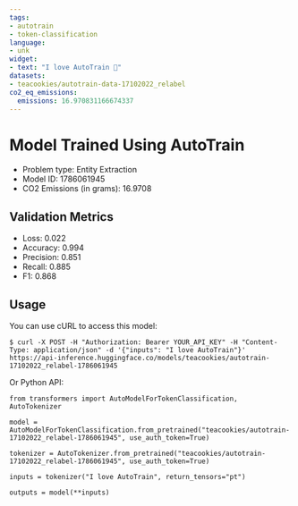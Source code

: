 ```yaml
---
tags:
- autotrain
- token-classification
language:
- unk
widget:
- text: "I love AutoTrain 🤗"
datasets:
- teacookies/autotrain-data-17102022_relabel
co2_eq_emissions:
  emissions: 16.970831166674337
---
```


# Model Trained Using AutoTrain

- Problem type: Entity Extraction
- Model ID: 1786061945
- CO2 Emissions (in grams): 16.9708

## Validation Metrics

- Loss: 0.022
- Accuracy: 0.994
- Precision: 0.851
- Recall: 0.885
- F1: 0.868

## Usage

You can use cURL to access this model:

```
$ curl -X POST -H "Authorization: Bearer YOUR_API_KEY" -H "Content-Type: application/json" -d '{"inputs": "I love AutoTrain"}' https://api-inference.huggingface.co/models/teacookies/autotrain-17102022_relabel-1786061945
```

Or Python API:

```
from transformers import AutoModelForTokenClassification, AutoTokenizer

model = AutoModelForTokenClassification.from_pretrained("teacookies/autotrain-17102022_relabel-1786061945", use_auth_token=True)

tokenizer = AutoTokenizer.from_pretrained("teacookies/autotrain-17102022_relabel-1786061945", use_auth_token=True)

inputs = tokenizer("I love AutoTrain", return_tensors="pt")

outputs = model(**inputs)
```